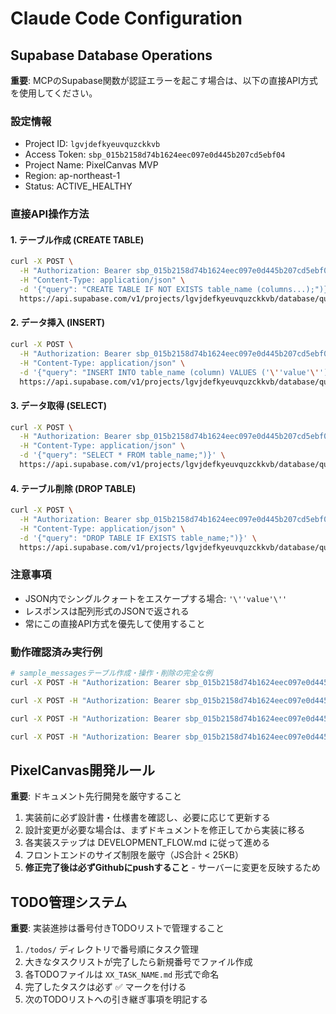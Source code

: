 # Claude Code Configuration

## Supabase Database Operations

**重要**: MCPのSupabase関数が認証エラーを起こす場合は、以下の直接API方式を使用してください。

### 設定情報
- Project ID: `lgvjdefkyeuvquzckkvb`
- Access Token: `sbp_015b2158d74b1624eec097e0d445b207cd5ebf04`
- Project Name: PixelCanvas MVP
- Region: ap-northeast-1
- Status: ACTIVE_HEALTHY

### 直接API操作方法

#### 1. テーブル作成 (CREATE TABLE)
```bash
curl -X POST \
  -H "Authorization: Bearer sbp_015b2158d74b1624eec097e0d445b207cd5ebf04" \
  -H "Content-Type: application/json" \
  -d '{"query": "CREATE TABLE IF NOT EXISTS table_name (columns...);")}' \
  https://api.supabase.com/v1/projects/lgvjdefkyeuvquzckkvb/database/query
```

#### 2. データ挿入 (INSERT)
```bash
curl -X POST \
  -H "Authorization: Bearer sbp_015b2158d74b1624eec097e0d445b207cd5ebf04" \
  -H "Content-Type: application/json" \
  -d '{"query": "INSERT INTO table_name (column) VALUES ('\''value'\'');")}' \
  https://api.supabase.com/v1/projects/lgvjdefkyeuvquzckkvb/database/query
```

#### 3. データ取得 (SELECT)
```bash
curl -X POST \
  -H "Authorization: Bearer sbp_015b2158d74b1624eec097e0d445b207cd5ebf04" \
  -H "Content-Type: application/json" \
  -d '{"query": "SELECT * FROM table_name;")}' \
  https://api.supabase.com/v1/projects/lgvjdefkyeuvquzckkvb/database/query
```

#### 4. テーブル削除 (DROP TABLE)
```bash
curl -X POST \
  -H "Authorization: Bearer sbp_015b2158d74b1624eec097e0d445b207cd5ebf04" \
  -H "Content-Type: application/json" \
  -d '{"query": "DROP TABLE IF EXISTS table_name;")}' \
  https://api.supabase.com/v1/projects/lgvjdefkyeuvquzckkvb/database/query
```

### 注意事項
- JSON内でシングルクォートをエスケープする場合: `'\''value'\''`
- レスポンスは配列形式のJSONで返される
- 常にこの直接API方式を優先して使用すること

### 動作確認済み実行例
```bash
# sample_messagesテーブル作成・操作・削除の完全な例
curl -X POST -H "Authorization: Bearer sbp_015b2158d74b1624eec097e0d445b207cd5ebf04" -H "Content-Type: application/json" -d '{"query": "CREATE TABLE IF NOT EXISTS public.sample_messages (id UUID PRIMARY KEY DEFAULT gen_random_uuid(), content text, created_at timestamptz DEFAULT now());")}' https://api.supabase.com/v1/projects/lgvjdefkyeuvquzckkvb/database/query

curl -X POST -H "Authorization: Bearer sbp_015b2158d74b1624eec097e0d445b207cd5ebf04" -H "Content-Type: application/json" -d '{"query": "INSERT INTO public.sample_messages (content) VALUES ('\''Hello MCP'\'');")}' https://api.supabase.com/v1/projects/lgvjdefkyeuvquzckkvb/database/query

curl -X POST -H "Authorization: Bearer sbp_015b2158d74b1624eec097e0d445b207cd5ebf04" -H "Content-Type: application/json" -d '{"query": "SELECT * FROM sample_messages ORDER BY created_at DESC LIMIT 1;")}' https://api.supabase.com/v1/projects/lgvjdefkyeuvquzckkvb/database/query

curl -X POST -H "Authorization: Bearer sbp_015b2158d74b1624eec097e0d445b207cd5ebf04" -H "Content-Type: application/json" -d '{"query": "DROP TABLE IF EXISTS public.sample_messages;")}' https://api.supabase.com/v1/projects/lgvjdefkyeuvquzckkvb/database/query
```

## PixelCanvas開発ルール
**重要**: ドキュメント先行開発を厳守すること
1. 実装前に必ず設計書・仕様書を確認し、必要に応じて更新する
2. 設計変更が必要な場合は、まずドキュメントを修正してから実装に移る
3. 各実装ステップは DEVELOPMENT_FLOW.md に従って進める
4. フロントエンドのサイズ制限を厳守（JS合計 < 25KB）
5. **修正完了後は必ずGithubにpushすること** - サーバーに変更を反映するため

## TODO管理システム
**重要**: 実装進捗は番号付きTODOリストで管理すること
1. `/todos/` ディレクトリで番号順にタスク管理
2. 大きなタスクリストが完了したら新規番号でファイル作成
3. 各TODOファイルは `XX_TASK_NAME.md` 形式で命名
4. 完了したタスクは必ず ✅ マークを付ける
5. 次のTODOリストへの引き継ぎ事項を明記する